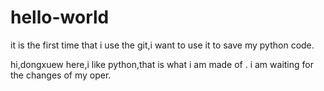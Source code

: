 # hello-world
it is the first time that i use the git,i want to use it to save my python code.

hi,dongxuew here,i like python,that is what i am made of .
i am waiting for the changes of my oper.
